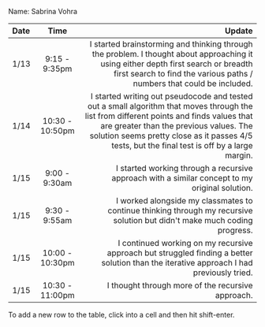 Name: Sabrina Vohra

| Date |      Time       |                                                                                                                                                                                                                                                                               Update |
|:-----|:---------------:|-------------------------------------------------------------------------------------------------------------------------------------------------------------------------------------------------------------------------------------------------------------------------------------:|
| 1/13 |  9:15 - 9:35pm  |                                                                         I started brainstorming and thinking through the problem. I thought about approaching it using either depth first search or breadth first search to find the various paths / numbers that could be included. |
| 1/14 | 10:30 - 10:50pm | I started writing out pseudocode and tested out a small algorithm that moves through the list from different points and finds values that are greater than the previous values. The solution seems pretty close as it passes 4/5 tests, but the final test is off by a large margin. |
| 1/15 |  9:00 - 9:30am  |                                                                                                                                                                                       I started working through a recursive approach with a similar concept to my original solution. |
| 1/15 |  9:30 - 9:55am  |                                                                                                                                                            I worked alongside my classmates to continue thinking through my recursive solution but didn't make much coding progress. |
| 1/15 | 10:00 - 10:30pm |                                                                                                                                             I continued working on my recursive approach but struggled finding a better solution than the iterative approach I had previously tried. |
| 1/15 | 10:30 - 11:00pm |                                                                                                                                                                                                                                    I thought through more of the recursive approach. |


To add a new row to the table, click into a cell and then hit shift-enter.